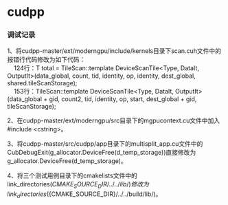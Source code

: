 # cudpp
### 调试记录
1、将cudpp-master/ext/moderngpu/include/kernels目录下scan.cuh文件中的报错行代码修改为如下代码：  
&nbsp;&nbsp;&nbsp;&nbsp;124行：T total = TileScan::template DeviceScanTile<Type, DataIt, OutputIt>(data_global, count, tid, identity, op, identity, dest_global, shared.tileScanStorage);  
&nbsp;&nbsp;&nbsp;&nbsp;153行：TileScan::template DeviceScanTile<Type, DataIt, OutputIt>(data_global + gid, count2, tid, identity, op, start, dest_global + gid, tileScanStorage);

2、在cudpp-master/ext/moderngpu/src目录下的mgpucontext.cu文件中加入#include &lt;cstring&gt;。

3、将cudpp-master/src/cudpp/app目录下的multisplit_app.cu文件中的CubDebugExit(g_allocator.DeviceFree(d_temp_storage))直接修改为g_allocator.DeviceFree(d_temp_storage)。

4、将三个测试用例目录下的cmakelists文件中的link_directories(${CMAKE_SOURCE_DIR}/../../lib/)修改为link_directories(${CMAKE_SOURCE_DIR}/../../build/lib/)。
